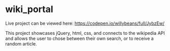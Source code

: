 # wiki_portal

Live project can be viewed here: https://codepen.io/willybeans/full/JybzEw/

This project showcases jQuery, html, css, and connects to the wikipedia API and allows the user to chose between their own search, or to receive a random article.
